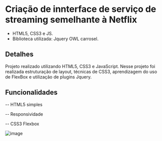 # Criação de innterface de serviço de streaming semelhante à Netflix

- HTML5, CSS3 e JS.
- Biblioteca utilizada: Jquery OWL carrosel.

## Detalhes

Projeto realizado utilizando HTML5, CSS3 e JavaScript. Nesse projeto foi realizada estruturação de layout, técnicas de CSS3, aprendizagem do uso de FlexBox e utilização de plugins Jquery.

## Funcionalidades

-- HTML5 simples

-- Responsividade

-- CSS3 Flexbox


![image](https://user-images.githubusercontent.com/29673433/180571850-c5e385ec-bd43-4be7-9661-addab3cbc627.png)

